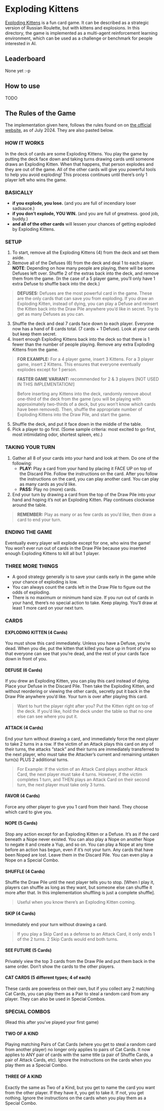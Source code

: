 # Exploding Kittens
[Exploding Kittens](https://www.explodingkittens.com/) is a fun card game. It
can be described as a strategic version of Russian Roulette, but with kittens
and explosions. In this directory, the game is implemented as a multi-agent
reinforcement learning environment, which can be used as a challenge or
benchmark for people interested in AI.

## Leaderboard
None yet :-p

## How to use
TODO

## The Rules of the Game
The implementation given here, follows the rules found on on
[the official website](https://www.explodingkittens.com/pages/rules-kittens),
as of July 2024. They are also pasted below.

### HOW IT WORKS
In the deck of cards are some Exploding Kittens. You play the game by putting the
deck face down and taking turns drawing cards until someone draws an Exploding
Kitten. When that happens, that person explodes and they are out of the game.
All of the other cards will give you powerful tools to help you avoid exploding!
This process continues until there’s only 1 player left who wins the game.

### BASICALLY
* **if you explode, you lose.** (and you are full of incendiary loser sadsauce.)
* **if you don’t explode, YOU WIN.** (and you are full of greatness.
  good job, buddy.)
* **and all of the other cards** will lessen your chances of getting exploded by
  Exploding Kittens.

### SETUP
1) To start, remove all the Exploding Kittens (4) from the deck and set them aside.
2) Remove all of the Defuses (6) from the deck and deal 1 to each player.
   **NOTE**: Depending on how many people are playing, there will be some
   Defuses left over. Shuffle 2 of the extras back into the deck, and remove
   them from the game. (In the case of a 5 player game, you’ll only have 1 extra
   Defuse to shuffle back into the deck.)
> **DEFUSES:** Defuses are the most powerful card in the game. These are the only
> cards that can save you from exploding. If you draw an Exploding Kitten,
> instead of dying, you can play a Defuse and reinsert the Kitten back into the
> Draw Pile anywhere you’d like in secret. Try to get as many Defuses as you can.
3) Shuffle the deck and deal 7 cards face down to each player. Everyone now has
   a hand of 8 cards total. (7 cards + 1 Defuse). Look at your cards but keep
   them secret.
4) Insert enough Exploding Kittens back into the deck so that there is 1 fewer
   than the number of people playing. Remove any extra Exploding Kittens from
   the game.
> **FOR EXAMPLE:** For a 4 player game, insert 3 Kittens. For a 3 player game,
> insert 2 Kittens. This ensures that everyone eventually explodes except for 1
> person.

> **FASTER GAME VARIANT:** recommended for 2 & 3 players [NOT USED IN THIS
> IMPLEMENTATION!]
>
> Before inserting any Kittens into the deck, randomly remove about one-third of
> the deck from the game (you will be playing with approximately two-thirds of a
> deck, but you won’t know which cards have been removed). Then, shuffle the
> appropriate number of Exploding Kittens into the Draw Pile, and start the game.
5) Shuffle the deck, and put it face down in the middle of the table.
6) Pick a player to go first. (Some sample criteria: most excited to go first,
   most intimidating odor, shortest spleen, etc.)

### TAKING YOUR TURN
1) Gather all 8 of your cards into your hand and look at them. Do one of the
   following:
     * **PLAY:** Play a card from your hand by placing it FACE UP on top of the
       Discard Pile. Follow the instructions on the card. After you follow the
       instructions on the card, you can play another card. You can play as many
       cards as you’d like.
     * **PASS:** Play no (more) cards.
2) End your turn by drawing a card from the top of the Draw Pile into your hand
   and hoping it’s not an Exploding Kitten. Play continues clockwise around the
   table.
> **REMEMBER:** Play as many or as few cards as you’d like, then draw a card to
> end your turn.

### ENDING THE GAME
Eventually every player will explode except for one, who wins the game! You
won’t ever run out of cards in the Draw Pile because you inserted enough
Exploding Kittens to kill all but 1 player.

### THREE MORE THINGS
 * A good strategy generally is to save your cards early in the game while your 
   chance of exploding is low.
 * You can always count the cards left in the Draw Pile to figure out the odds
   of exploding.
 * There is no maximum or minimum hand size. If you run out of cards in your
   hand, there’s no special action to take. Keep playing. You’ll draw at least
   1 more card on your next turn.

### CARDS

#### EXPLODING KITTEN (4 Cards)
You must show this card immediately. Unless you have a Defuse, you’re dead.
When you die, put the kitten that killed you face up in front of you so that
everyone can see that you’re dead, and the rest of your cards face down in
front of you.

#### DEFUSE (6 Cards)
If you drew an Exploding Kitten, you can play this card instead of dying. Place
your Defuse in the Discard Pile. Then take the Exploding Kitten, and without
reordering or viewing the other cards, secretly put it back in the Draw Pile
anywhere you’d like. Your turn is over after playing this card.
> Want to hurt the player right after you? Put the Kitten right on top of the
> deck. If you’d like, hold the deck under the table so that no one else can see
> where you put it.

#### ATTACK (4 Cards)
End your turn without drawing a card, and immediately force the next player to
take 2 turns in a row. If the victim of an Attack plays this card on any of
their turns, the attacks “stack” and their turns are immediately transferred to
the next player, who must take the Attacker’s current and remaining untaken
turn(s) PLUS 2 additional turns.
> For Example: If the victim of an Attack Card plays another Attack Card, the
> next player must take 4 turns. However, if the victim completes 1 turn, and
> THEN plays an Attack Card on their second turn, the next player must take
> only 3 turns.

#### FAVOR (4 Cards)
Force any other player to give you 1 card from their hand. They choose which
card to give you.

#### NOPE (5 Cards)
Stop any action except for an Exploding Kitten or a Defuse. It’s as if the
card beneath a Nope never existed. You can also play a Nope on another Nope to
negate it and create a Yup, and so on. You can play a Nope at any time before an
action has begun, even if it’s not your turn. Any cards that have been Noped are
lost. Leave them in the Discard Pile. You can even play a Nope on a Special
Combo.

#### SHUFFLE (4 Cards)
Shuffle the Draw Pile until the next player tells you to stop. [When I play it,
players can shuffle as long as they want, but someone else can shuffle it more
after that. In this implementation shuffling is just a complete shuffle].
> Useful when you know there’s an Exploding Kitten coming.

#### SKIP (4 Cards)
Immediately end your turn without drawing a card.
> If you play a Skip Card as a defense to an Attack Card, it only ends 1 of
> the 2 turns. 2 Skip Cards would end both turns.

#### SEE FUTURE (5 Cards)
Privately view the top 3 cards from the Draw Pile and put them back in the same
order. Don’t show the cards to the other players.

#### CAT CARDS (5 different types; 4 of each)
These cards are powerless on their own, but if you collect any 2 matching Cat
Cards, you can play them as a Pair to steal a random card from any player.
They can also be used in Special Combos.

### SPECIAL COMBOS
(Read this after you've played your first game)

#### TWO OF A KIND
Playing matching Pairs of Cat Cards (where you get to steal a random card from
another player) no longer only applies to pairs of Cat Cards. It now applies to
ANY pair of cards with the same title (a pair of Shuffle Cards, a pair of Attack
Cards, etc). Ignore the instructions on the cards when you play them as a
Special Combo.

#### THREE OF A KIND
Exactly the same as Two of a Kind, but you get to name the card you want from
the other player. If they have it, you get to take it. If not, you get nothing.
Ignore the instructions on the cards when you play them as a Special Combo.